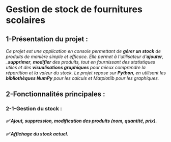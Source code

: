 # Gestion de stock de fournitures scolaires 

## 1-Présentation du projet :

*Ce projet est une application en console permettant de __gérer un stock__  de produits de manière simple et efficace. Elle permet à l'utilisateur d'__ajouter__, ___supprimer__, __modifier__ des produits, tout en fournissant des statistiques utiles et des __visualisations graphiques__ pour mieux comprendre la répartition et la valeur du stock. Le projet repose sur __Python__, en utilisant les __bibliothèques NumPy__ pour les calculs et Matplotlib pour les graphiques.*

## 2-Fonctionnalités principales :
### 2-1-Gestion du stock :

##### ✅ Ajout, suppression, modification des produits (nom, quantité, prix).

##### ✅ Affichage du stock actuel.